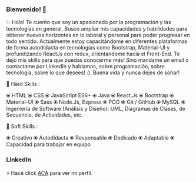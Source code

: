 ### Bienvenido! 👋

<!--
**eduardomgonzalez/eduardomgonzalez** is a ✨ _special_ ✨ repository because its `README.md` (this file) appears on your GitHub profile.
-->

✨ Hola! Te cuento que soy un apasionado por la programación y las tecnologías en general. Busco ampliar mis capacidades y habilidades para obtener nuevos horizontes en lo laboral y personal para poder progresar en todo sentido.
Actualmente estoy capacitándome en diferentes plataformas de forma autodidacta en tecnologías como Bootstrap, Material-UI y profundizando ReactJs con redux, orientándome hacia el Front-End. Te dejo mis skills para que puedas conocerme más! Sino mandame un email o contactame por LinkedIn y hablamos, sobre programación, sobre tecnología, sobre lo que desees! :).
Buena vida y nunca dejes de soñar!

🔭  Hard Skills :

⦿ HTML
⦿ CSS
⦿ JavaScript ES6+
⦿ Java
⦿ React.Js
⦿ Bootstrap
⦿ Material-UI
⦿ Sass
⦿ Node.Js, Express
⦿ POO
⦿ Git / GitHub
⦿ MySQL
⦿ Ingeniería de Software (Análisis y Diseño): UML, Diagramas de Clases, de Secuencia, de Actividades, etc.


🌱 Soft Skills :

⦿ Creativo
⦿ Autodidacta
⦿ Responsable
⦿ Dedicado
⦿ Adaptable
⦿ Capacidad para trabajar en equipo 


### LinkedIn
⚡ Hacé click [ACA](https://www.linkedin.com/in/eduardo-gonzalez01/) para ver mi perfil.

